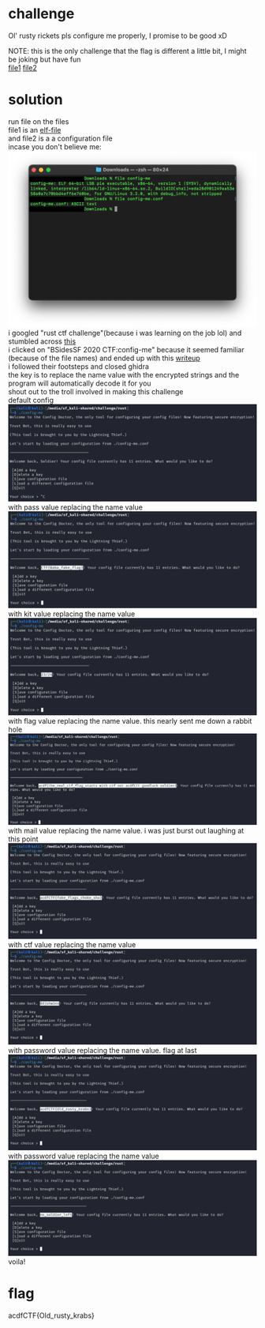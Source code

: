 # challenge
Ol' rusty rickets pls configure me properly, I promise to be good xD</br>

NOTE: this is the only challenge that the flag is different a little bit, I might be joking but have fun</br>
[file1](./config-me) [file2](./config-me.conf)</br>

# solution
run file on the files</br>
file1 is an [elf-file](https://en.wikipedia.org/wiki/Executable_and_Linkable_Format)</br>
and file2 is a a configuration file</br>
incase you don't believe me:</br>
![img](./img1.png)</br>
i googled "rust ctf challenge"(because i was learning on the job lol) and stumbled across [this](https://github.com/xxg1413/rust-ctf)</br>
i clicked on "BSidesSF 2020 CTF:config-me" because it seemed familiar (because of the file names) and ended up with this [writeup](https://ctftime.org/writeup/18517)</br>
i followed their footsteps and closed ghidra</br>
the key is to replace the name value with the encrypted strings and the program will automatically decode it for you</br>
shout out to the troll involved in making this challenge</br>
default config</br>
![img](./img2.png)</br>
with pass value replacing the name value</br>
![img](./img3.png)</br>
with kit value replacing the name value</br>
![img](./img4.png)</br>
with flag value replacing the name value. this nearly sent me down a rabbit hole</br>
![img](./img5.png)</br>
with mail value replacing the name value. i was just burst out laughing at this point</br>
![img](./img6.png)</br>
with ctf value replacing the name value</br>
![img](./img7.png)</br>
with password value replacing the name value. flag at last</br>
![img](./img8.png)</br>
with password value replacing the name value</br>
![img](./img9.png)</br>
voila!</br>

# flag
acdfCTF{Old_rusty_krabs}